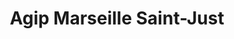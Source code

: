 ---
title: "Agip Marseille Saint-Just"
url: /marseille/agip-marseille-saint-just/
shop: Lebensmittel
---